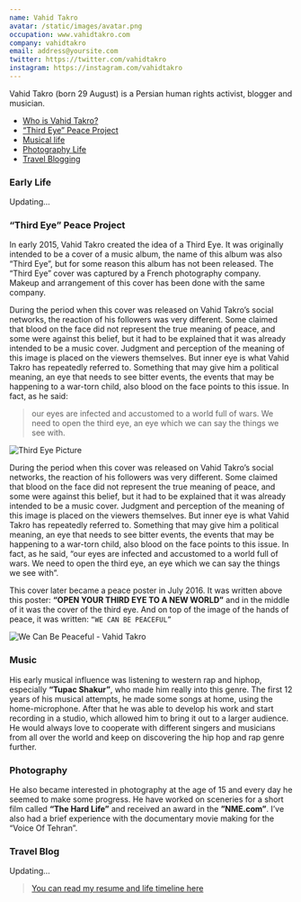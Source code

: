 ```yaml
---
name: Vahid Takro
avatar: /static/images/avatar.png
occupation: www.vahidtakro.com
company: vahidtakro
email: address@yoursite.com
twitter: https://twitter.com/vahidtakro
instagram: https://instagram.com/vahidtakro
---
```


Vahid Takro (born 29 August) is a Persian human rights activist, blogger and musician.

* [Who is Vahid Takro?](#early-life)
* [“Third Eye” Peace Project](#third-eye-peace-project)
* [Musical life](#music)
* [Photography Life](#photography)
* [Travel Blogging](#travel-blog)

### Early Life
Updating...

### “Third Eye” Peace Project
In early 2015, Vahid Takro created the idea of a Third Eye. It was originally intended to be a cover of a music album, the name of this album was also “Third Eye”, but for some reason this album has not been released. The “Third Eye” cover was captured by a French photography company. Makeup and arrangement of this cover has been done with the same company.

During the period when this cover was released on Vahid Takro’s social networks, the reaction of his followers was very different. Some claimed that blood on the face did not represent the true meaning of peace, and some were against this belief, but it had to be explained that it was already intended to be a music cover. Judgment and perception of the meaning of this image is placed on the viewers themselves. But inner eye is what Vahid Takro has repeatedly referred to. Something that may give him a political meaning, an eye that needs to see bitter events, the events that may be happening to a war-torn child, also blood on the face points to this issue. In fact, as he said:

> our eyes are infected and accustomed to a world full of wars. We need to open the third eye, an eye which we can say the things we see with.

![Third Eye Picture](https://www.vahidtakro.com/wp-content/uploads/2017/12/vahid-takro-third-eye.jpg "Third Eye Picture")

During the period when this cover was released on Vahid Takro’s social networks, the reaction of his followers was very different. Some claimed that blood on the face did not represent the true meaning of peace, and some were against this belief, but it had to be explained that it was already intended to be a music cover. Judgment and perception of the meaning of this image is placed on the viewers themselves. But inner eye is what Vahid Takro has repeatedly referred to. Something that may give him a political meaning, an eye that needs to see bitter events, the events that may be happening to a war-torn child, also blood on the face points to this issue. In fact, as he said, “our eyes are infected and accustomed to a world full of wars. We need to open the third eye, an eye which we can say the things we see with”.

This cover later became a peace poster in July 2016. It was written above this poster: **“OPEN YOUR THIRD EYE TO A NEW WORLD”** and in the middle of it was the cover of the third eye. And on top of the image of the hands of peace, it was written: `“WE CAN BE PEACEFUL”`

![We Can Be Peaceful - Vahid Takro](https://www.vahidtakro.com/wp-content/uploads/2017/12/vahid-takro-open-your-third-eye-to-a-new-world-we-can-be-peaceful.jpg "We Can Be Peaceful Poster")


### Music
His early musical influence was listening to western rap and hiphop, especially **“Tupac Shakur”**, who made him really into this genre. The first 12 years of his musical attempts, he made some songs at home, using the home-microphone. After that he was able to develop his work and start recording in a studio, which allowed him to bring it out to a larger audience. He would always love to cooperate with different singers and musicians from all over the world and keep on discovering the hip hop and rap genre further.

### Photography
He also became interested in photography at the age of 15 and every day he seemed to make some progress. He have worked on sceneries for a short film called **“The Hard Life”** and received an award in the **”NME.com”**. I’ve also had a brief experience with the documentary movie making for the “Voice Of Tehran”.

### Travel Blog
Updating...

> [You can read my resume and life timeline here](/resume)